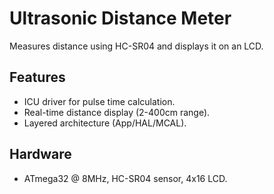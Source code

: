 # Ultrasonic Distance Meter  
Measures distance using HC-SR04 and displays it on an LCD.  

## Features  
- ICU driver for pulse time calculation.  
- Real-time distance display (2-400cm range).  
- Layered architecture (App/HAL/MCAL).  

## Hardware  
- ATmega32 @ 8MHz, HC-SR04 sensor, 4x16 LCD.  
